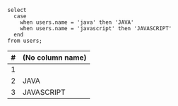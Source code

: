 ```
select 
  case 
    when users.name = 'java' then 'JAVA' 
    when users.name = 'javascript' then 'JAVASCRIPT'
  end 
from users;
```

\# | \(No column name\)
--- | ---
1 | 
2 | JAVA
3 | JAVASCRIPT